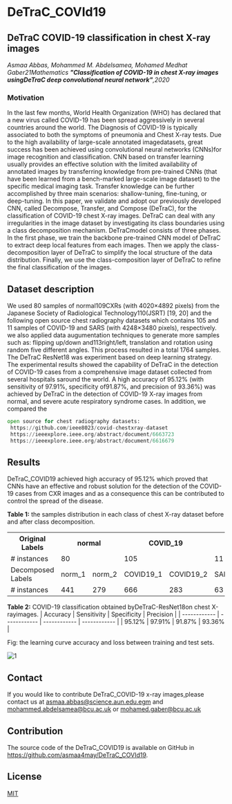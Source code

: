 #   DeTraC_COVId19

##        DeTraC COVID-19 classification in chest X-ray images 

*Asmaa Abbas, Mohammed M. Abdelsamea, Mohamed Medhat Gaber21Mathematics **"Classification of COVID-19 in chest X-ray images usingDeTraC 
deep convolutional neural network"**,2020*

### Motivation
 In the last few months, World Health Organization (WHO) has declared that a new virus called COVID-19 has been spread aggressively
 in several countries around the world. The Diagnosis of COVID-19 is typically associated to both the symptoms of pneumonia and
 Chest X-ray tests. Due to the high availability of large-scale annotated imagedatasets, great success has been achieved using convolutional neural
 networks (CNNs)for image recognition and classification. CNN based on transfer learning usually provides an effective solution with
 the limited availability of annotated images by transferring knowledge from pre-trained CNNs (that have been learned from a bench-marked large-scale image dataset) to the 
 specific medical imaging task. Transfer knowledge can be further accomplished by three main scenarios:  shallow-tuning, fine-tuning, 
 or deep-tuning. In this paper, we validate and adopt our previously developed CNN, called Decompose, Transfer, and Compose (DeTraC), for the classification of COVID-19 chest X-ray images.
 DeTraC can deal with any irregularities in the image dataset by investigating its class boundaries using a class decomposition mechanism.
 DeTraCmodel consists of three phases. In the first phase, we train the backbone pre-trained CNN model of DeTraC to extract deep
 local features from each images. Then we apply the class-decomposition layer of DeTraC to simplify the local structure of the data distribution. 
 Finally, we use the class-composition layer of DeTraC to refine the final classification of the images. 
 
 
## **Dataset description**

We used 80 samples of normal109CXRs (with 4020×4892 pixels) from the Japanese Society of Radiological Technology110(JSRT) [19, 20]
and the following open source chest radiography datasets which contains 105 and 11 samples of COVID-19 and SARS (with 4248×3480 pixels),
respectively. we also applied data augumentation techniques to generate more samples such as: flipping up/down and113right/left, 
translation and rotation using random five different angles. This process resulted in a total 1764 samples.
The DeTraC ResNet18 was experiment based on deep learning strategy. The experimental results showed the capability of DeTraC in the detection of COVID-19 cases from a comprehensive image dataset collected 
 from several hospitals saround the world. A high accuracy of 95.12% (with sensitivity of 97.91%, specificity of91.87%, and precision of
 93.36%) was achieved by DeTraC in the detection of COVID-19 X-ray images from normal, and severe acute respiratory syndrome cases. 
 In addition, we compared the

```python
open source for chest radiography datasets:
 https://github.com/ieee8023/covid-chestxray-dataset
 https://ieeexplore.ieee.org/abstract/document/6663723
 https://ieeexplore.ieee.org/abstract/document/6616679
```

## **Results**

DeTraC_COVID19 achieved high accuracy of 95.12% which proved that CNNs have an effective and robust solution for the detection 
of the COVID-19 cases from CXR images and as a consequence this can be contributed to control the spread of the disease.


**Table 1:** the samples distribution in each class of chest X-ray dataset before and after class decomposition.

<table>
  <tr>
    <th>Original <br>Labels</th>
    <th colspan="2">normal</th>
    <th colspan="2">COVID_19</th>
    <th colspan="2">SARS</th>
  </tr>
  <tr>
    <td># instances</td>
    <td colspan="2">80</td>
    <td colspan="2">105</td>
    <td colspan="2">11</td>
  </tr>
  <tr>
    <td>Decomposed<br>Labels</td>
    <td>norm_1</td>
    <td>norm_2</td>
    <td>COVID19_1</td>
    <td>COVID19_2</td>
    <td>SARS_1</td>
    <td>SARS_2</td>
  </tr>
  <tr>
    <td># instances</td>
    <td>441</td>
    <td>279</td>
    <td>666</td>
    <td>283</td>
    <td>63</td>
    <td>36</td>
  </tr>
</table>

**Table 2:** COVID-19 classification obtained byDeTraC-ResNet18on chest X-rayimages.
|  Accuracy | Sensitivity  |  Specificity |  Precision |
| ------------ | ------------ | ------------ | ------------ |
|  95.12%      | 97.91%      |      91.87%  |  93.36% |

 Fig: the learning curve accuracy and loss between training and test sets.

![1](https://github.com/asmaa4may/DeTraC_COVId19/blob/master/images/Learning%20curve.png ) 



## Contact

 If you would like to contribute DeTraC_COVID-19 x-ray images,please contact us at asmaa.abbas@science.aun.edu.egm 
 and mohammed.abdelsamea@bcu.ac.uk  or mohamed.gaber@bcu.ac.uk

 ## Contribution
 The source code of the DeTraC_COVID19 is available on GitHub in https://github.com/asmaa4may/DeTraC_COVId19.
 
## License
[MIT](https://github.com/asmaa4may/DeTraC_COVId19/blob/master/LICENSE)





